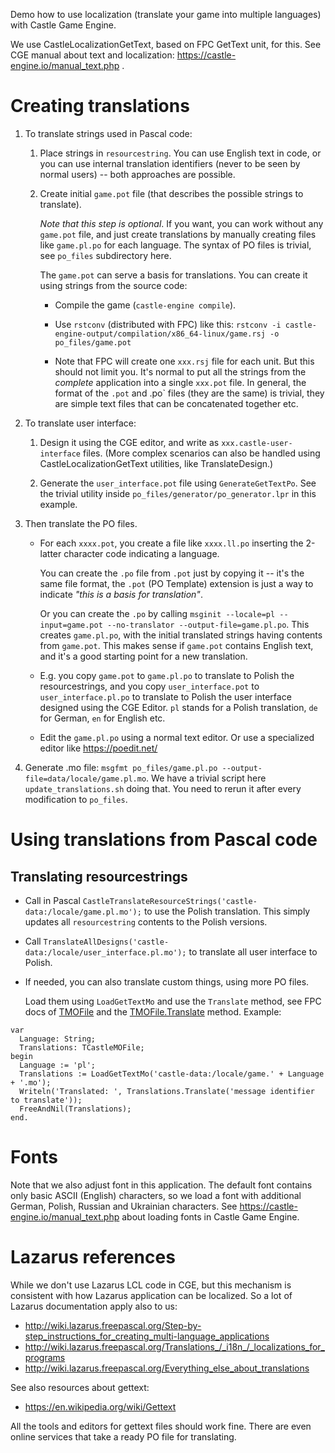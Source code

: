 Demo how to use localization (translate your game into multiple languages)
with Castle Game Engine.

We use CastleLocalizationGetText, based on FPC GetText unit, for this.
See CGE manual about text and localization: https://castle-engine.io/manual_text.php .

# Creating translations

1. To translate strings used in Pascal code:

    1. Place strings in `resourcestring`. You can use English text in code, or you can use internal translation identifiers (never to be seen by normal users) -- both approaches are possible.

    2. Create initial `game.pot` file (that describes the possible strings to translate).

        _Note that this step is optional_. If you want, you can work without any `game.pot` file, and just create translations by manually creating files like `game.pl.po` for each language. The syntax of PO files is trivial, see `po_files` subdirectory here.

        The `game.pot` can serve a basis for translations. You can create it using strings from the source code:

        * Compile the game (`castle-engine compile`).

        * Use `rstconv` (distributed with FPC) like this: `rstconv -i castle-engine-output/compilation/x86_64-linux/game.rsj -o po_files/game.pot`

        * Note that FPC will create one `xxx.rsj` file for each unit. But this should not limit you. It's normal to put all the strings from the *complete* application into a single `xxx.pot` file. In general, the format of the `.pot` and .po` files (they are the same) is trivial, they are simple text files that can be concatenated together etc.

2. To translate user interface:

    1. Design it using the CGE editor, and write as `xxx.castle-user-interface` files. (More complex scenarios can also be handled using CastleLocalizationGetText utilities, like TranslateDesign.)

    2. Generate the `user_interface.pot` file using `GenerateGetTextPo`. See the trivial utility inside `po_files/generator/po_generator.lpr` in this example.

3. Then translate the PO files.

    * For each `xxxx.pot`, you create a file like `xxxx.ll.po` inserting the 2-latter character code indicating a language.

        You can create the `.po` file from `.pot` just by copying it -- it's the same file format, the `.pot` (PO Template) extension is just a way to indicate _"this is a basis for translation"_.

        Or you can create the `.po` by calling `msginit --locale=pl --input=game.pot --no-translator --output-file=game.pl.po`. This creates `game.pl.po`, with the initial translated strings having contents from `game.pot`. This makes sense if `game.pot` contains English text, and it's a good starting point for a new translation.

    * E.g. you copy `game.pot` to `game.pl.po` to translate to Polish the resourcestrings, and you copy `user_interface.pot` to `user_interface.pl.po` to translate to Polish the user interface designed using the CGE Editor. `pl` stands for a Polish translation, `de` for German, `en` for English etc.

    * Edit the `game.pl.po` using a normal text editor. Or use a specialized editor like https://poedit.net/

4. Generate .mo file: `msgfmt po_files/game.pl.po --output-file=data/locale/game.pl.mo`. We have a trivial script here `update_translations.sh` doing that. You need to rerun it after every modification to `po_files`.

# Using translations from Pascal code

## Translating resourcestrings

* Call in Pascal `CastleTranslateResourceStrings('castle-data:/locale/game.pl.mo');` to use the Polish translation. This simply updates all `resourcestring` contents to the Polish versions.

* Call `TranslateAllDesigns('castle-data:/locale/user_interface.pl.mo');` to translate all user interface to Polish.

* If needed, you can also translate custom things, using more PO files.

    Load them using `LoadGetTextMo` and use the `Translate` method, see FPC docs of [TMOFile](https://www.freepascal.org/docs-html/fcl/gettext/tmofile.html) and the [TMOFile.Translate](https://www.freepascal.org/docs-html/fcl/gettext/tmofile.translate.html) method. Example:

```
var
  Language: String;
  Translations: TCastleMOFile;
begin
  Language := 'pl';
  Translations := LoadGetTextMo('castle-data:/locale/game.' + Language + '.mo');
  Writeln('Translated: ', Translations.Translate('message identifier to translate'));
  FreeAndNil(Translations);
end.
```

# Fonts

Note that we also adjust font in this application.
The default font contains only basic ASCII (English) characters,
so we load a font with additional German, Polish, Russian and Ukrainian characters.
See https://castle-engine.io/manual_text.php about loading fonts
in Castle Game Engine.

# Lazarus references

While we don't use Lazarus LCL code in CGE, but this mechanism is consistent with how Lazarus application can be localized. So a lot of Lazarus documentation apply also to us:

* http://wiki.lazarus.freepascal.org/Step-by-step_instructions_for_creating_multi-language_applications
* http://wiki.lazarus.freepascal.org/Translations_/_i18n_/_localizations_for_programs
* http://wiki.lazarus.freepascal.org/Everything_else_about_translations

See also resources about gettext:

* https://en.wikipedia.org/wiki/Gettext

All the tools and editors for gettext files should work fine.
There are even online services that take a ready PO file for translating.
